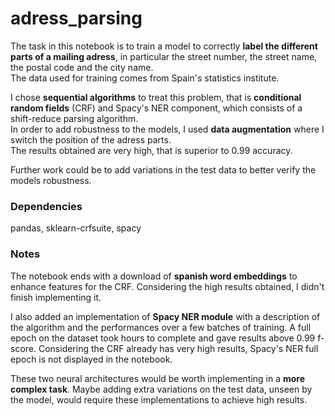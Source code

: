 # adress_parsing

The task in this notebook is to train a model to correctly **label the different parts of a mailing adress**, in particular the street number, the street name, the postal code and the city name.  
The data used for training comes from Spain's statistics institute.  
  
I chose **sequential algorithms** to treat this problem, that is **conditional random fields** (CRF) and Spacy's NER component, which consists of a shift-reduce parsing algorithm.  
In order to add robustness to the models, I used **data augmentation** where I switch the position of the adress parts.  
The results obtained are very high, that is superior to 0.99 accuracy.  
  
Further work could be to add variations in the test data to better verify the models robustness.  

### Dependencies

pandas, sklearn-crfsuite, spacy

### Notes

The notebook ends with a download of **spanish word embeddings** to enhance features for the CRF. Considering the high results obtained, I didn't finish implementing it.  
  
I also added an implementation of **Spacy NER module** with a description of the algorithm and the performances over a few batches of training. A full epoch on the dataset took hours to complete and gave results above 0.99 f-score. Considering the CRF already has very high results, Spacy's NER full epoch is not displayed in the notebook.  
  
These two neural architectures would be worth implementing in a **more complex task**. Maybe adding extra variations on the test data, unseen by the model, would require these implementations to achieve high results. 
